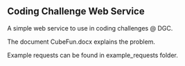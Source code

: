 ## Coding Challenge Web Service
A simple web service to use in coding challenges @ DGC.

The document CubeFun.docx explains the problem.

Example requests can be found in example_requests folder.
